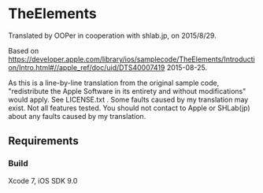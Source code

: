 # TheElements

Translated by OOPer in cooperation with shlab.jp, on 2015/8/29.

Based on
<https://developer.apple.com/library/ios/samplecode/TheElements/Introduction/Intro.html#//apple_ref/doc/uid/DTS40007419>
2015-08-25.

As this is a line-by-line translation from the original sample code, "redistribute the Apple Software in its entirety and without modifications" would apply. See LICENSE.txt .
Some faults caused by my translation may exist. Not all features tested.
You should not contact to Apple or SHLab(jp) about any faults caused by my translation.

## Requirements

### Build

Xcode 7, iOS SDK 9.0
